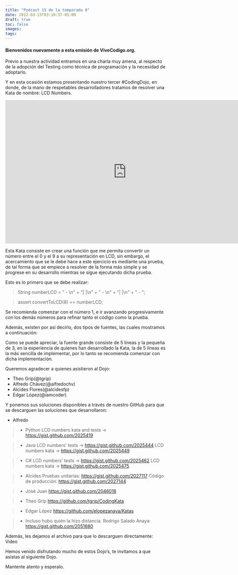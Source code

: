 ```yaml
---
title: "Podcast 15 de la temporada 0"
date: 2012-03-15T03:10:37-05:00
draft: true
toc: false
images:
tags:
---
```


<h4>Bienvenidos nuevamente a esta emisión de ViveCodigo.org.</h4>

Previo a nuestra actividad entramos en una charla muy amena, al respecto de la adopción del Testing como técnica de programación y la necesidad de adoptarlo.

Y en esta ocasión estamos presentando nuestro tercer #CodingDojo, en donde, de la mano de respetables desarrolladores tratamos de resolver una Kata de nombre: LCD Numbers.

<iframe src="https://player.vimeo.com/video/38532924?h=063871be1e" width="760" height="450" frameborder="0"></iframe>

Esta Kata consiste en crear una función que me permita convertir un número entre el 0 y el 9 a su representación en LCD, sin embargo, el acercamiento que se le debe hace a este ejercicio es mediante una prueba, de tal forma que se empiece a resolver de la forma más simple y se progrese en su desarrollo mientras se sigue ejecutando dicha prueba.

Esto es lo primero que se debe realizar:

>String numberLCD = " - \n" + "| |\n" + " - \n" + "| |\n" + " - ";

>assert convertToLCD(8) == numberLCD;

Se recomienda comenzar con el número 1, e ir avanzando progresivamente con los demás números para refinar tanto el código como la prueba.

Además, existen por así decirlo, dos tipos de fuentes, las cuales mostramos a continuación:

Como se puede apreciar, la fuente grande consiste de 5 líneas y la pequeña de 3, en la experiencia de quienes han desarrollado la Kata, la de 5 líneas es la más sencilla de implementar, por lo tanto se recomienda comenzar con dicha implementación.

Queremos agradecer a quienes asistieron al Dojo:

+ Theo Grip(@tgrip)
+ Alfredo Chávez(@alfredochv)
+ Alcides Flores(@alcidesfp)
+ Edgar López(@iamcoder)

Y ponemos sus soluciones disponibles a través de nuestro GitHub para que se descarguen las soluciones que desarrollaron:

+ Alfredo
>* Python
LCD numbers kata and tests -> https://gist.github.com/2025419

>+ Java
LCD numbers' tests -> https://gist.github.com/2025444
LCD numbers kata -> https://gist.github.com/2025449

>+ C#
LCD numbers' tests -> https://gist.github.com/2025462
LCD numbers kata -> https://gist.github.com/2025475

>+ Alcides
Pruebas unitarias: https://gist.github.com/2027117
Código de producción: https://gist.github.com/2027144

>+ José Juan
https://gist.github.com/2046018

>+ Theo Grip
https://github.com/tgrip/CodingKata

>+ Edgar López
https://github.com/elopezanaya/Katas

>+ Incluso hubo quién la hizo  distancia. Rodrigo Salado Anaya:
https://gist.github.com/2051680

Además, les dejamos el archivo para que lo descarguen directamente: Video

Hemos venido disfrutando mucho de estos Dojo’s, te invitamos a que asistas al siguiente Dojo.

Mantente atento y esperalo.
